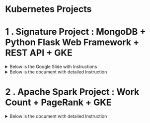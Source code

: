 
# Kubernetes Projects

# 1 . Signature Project : MongoDB + Python Flask Web Framework + REST API + GKE

<details>
<summary>Below is the Google Slide with Instructions</summary>
<a href="https://docs.google.com/presentation/d/1L_xvQDlioCY-XgoFilKNnvpnN8ZRxzgDArRJU3icTa0/present?usp=sharing"> Google Slide</a>
</details>

<details>
<summary>Below is the document with detailed Instruction</summary>
<a href="https://github.com/shoumyasingh/Cloud-Computing-Infrastructure/blob/main/kubernetes_Signature_Project/CS571_Signature_Project_Shoumya_Singh.pdf"> Document</a>
</details>


# 2 . Apache Spark Project : Work Count + PageRank + GKE

<details>
<summary>Below is the document with detailed Instruction</summary>
<a href="https://github.com/shoumyasingh/Cloud-Computing-Infrastructure/blob/main/Spark%20Project_wordcount_pagerank/CS571_Wordcount_Pagerank_Project_Shoumya_Singh.pdf
"> Document</a>
</details>
